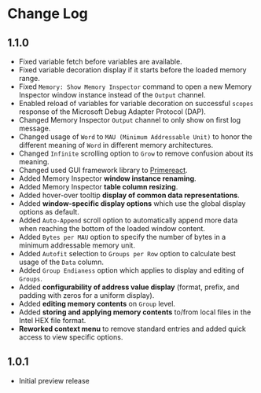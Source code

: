 # Change Log

## 1.1.0
- Fixed variable fetch before variables are available.
- Fixed variable decoration display if it starts before the loaded memory range.
- Fixed `Memory: Show Memory Inspector` command to open a new Memory Inspector window instance instead of the `Output` channel.
- Enabled reload of variables for variable decoration on successful `scopes` response of the Microsoft Debug Adapter Protocol (DAP).
- Changed Memory Inspector `Output` channel to only show on first log message.
- Changed usage of `Word` to `MAU (Minimum Addressable Unit)` to honor the different meaning of `Word` in different memory architectures.
- Changed `Infinite` scrolling option to `Grow` to remove confusion about its meaning.
- Changed used GUI framework library to [Primereact](https://primereact.org/).
- Added Memory Inspector **window instance renaming**.
- Added Memory Inspector **table column resizing**.
- Added hover-over tooltip **display of common data representations**.
- Added **window-specific display options** which use the global display options as default.
- Added `Auto-Append` scroll option to automatically append more data when reaching the bottom of the loaded window content.
- Added `Bytes per MAU` option to specify the number of bytes in a minimum addressable memory unit.
- Added `Autofit` selection to `Groups per Row` option to calculate best usage of the `Data` column.
- Added `Group Endianess` option which applies to display and editing of `Groups`.
- Added **configurability of address value display** (format, prefix, and padding with zeros for a uniform display).
- Added **editing memory contents** on `Group` level.
- Added **storing and applying memory contents** to/from local files in the Intel HEX file format.
- **Reworked context menu** to remove standard entries and added quick access to view specific options.

## 1.0.1
- Initial preview release
